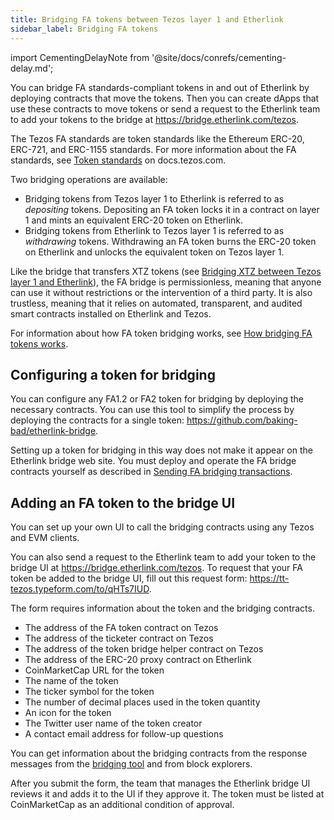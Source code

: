 ```yaml
---
title: Bridging FA tokens between Tezos layer 1 and Etherlink
sidebar_label: Bridging FA tokens
---
```


import CementingDelayNote from '@site/docs/conrefs/cementing-delay.md';

You can bridge FA standards-compliant tokens in and out of Etherlink by deploying contracts that move the tokens.
Then you can create dApps that use these contracts to move tokens or send a request to the Etherlink team to add your tokens to the bridge at https://bridge.etherlink.com/tezos.

The Tezos FA standards are token standards like the Ethereum ERC-20, ERC-721, and ERC-1155 standards.
For more information about the FA standards, see [Token standards](https://docs.tezos.com/architecture/tokens#token-standards) on docs.tezos.com.

Two bridging operations are available:

- Bridging tokens from Tezos layer 1 to Etherlink is referred to as _depositing_ tokens.
Depositing an FA token locks it in a contract on layer 1 and mints an equivalent ERC-20 token on Etherlink.
- Bridging tokens from Etherlink to Tezos layer 1 is referred to as _withdrawing_ tokens.
Withdrawing an FA token burns the ERC-20 token on Etherlink and unlocks the equivalent token on Tezos layer 1.

Like the bridge that transfers XTZ tokens (see [Bridging XTZ between Tezos layer 1 and Etherlink](/bridging/bridging-tezos)), the FA bridge is permissionless, meaning that anyone can use it without restrictions or the intervention of a third party.
It is also trustless, meaning that it relies on automated, transparent, and audited smart contracts installed on Etherlink and Tezos.

<CementingDelayNote />

For information about how FA token bridging works, see [How bridging FA tokens works](/bridging/bridging-fa-how).

## Configuring a token for bridging

You can configure any FA1.2 or FA2 token for bridging by deploying the necessary contracts.
You can use this tool to simplify the process by deploying the contracts for a single token: https://github.com/baking-bad/etherlink-bridge.

Setting up a token for bridging in this way does not make it appear on the Etherlink bridge web site.
You must deploy and operate the FA bridge contracts yourself as described in [Sending FA bridging transactions](/bridging/bridging-fa-transactions).

## Adding an FA token to the bridge UI

You can set up your own UI to call the bridging contracts using any Tezos and EVM clients.

You can also send a request to the Etherlink team to add your token to the bridge UI at https://bridge.etherlink.com/tezos.
To request that your FA token be added to the bridge UI, fill out this request form: https://tt-tezos.typeform.com/to/qHTs7IUD.

The form requires information about the token and the bridging contracts.

- The address of the FA token contract on Tezos
- The address of the ticketer contract on Tezos
- The address of the token bridge helper contract on Tezos
- The address of the ERC-20 proxy contract on Etherlink
- CoinMarketCap URL for the token
- The name of the token
- The ticker symbol for the token
- The number of decimal places used in the token quantity
- An icon for the token
- The Twitter user name of the token creator
- A contact email address for follow-up questions

You can get information about the bridging contracts from the response messages from the [bridging tool](https://github.com/baking-bad/etherlink-bridge) and from block explorers.

After you submit the form, the team that manages the Etherlink bridge UI reviews it and adds it to the UI if they approve it. The token must be listed at CoinMarketCap as an additional condition of approval.
